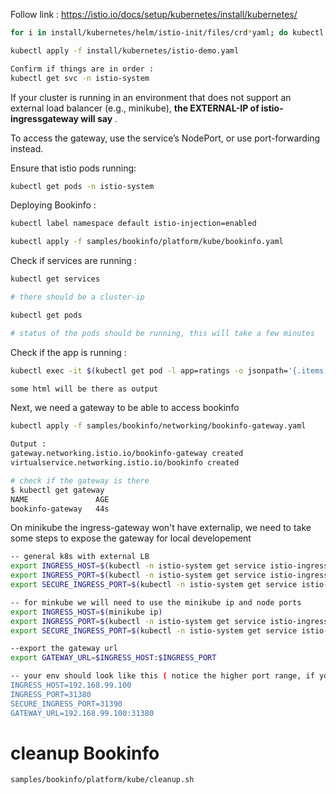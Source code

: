 Follow link : https://istio.io/docs/setup/kubernetes/install/kubernetes/

```bash
for i in install/kubernetes/helm/istio-init/files/crd*yaml; do kubectl apply -f $i; done

kubectl apply -f install/kubernetes/istio-demo.yaml

Confirm if things are in order :
kubectl get svc -n istio-system

```

If your cluster is running in an environment that does not support an external load balancer (e.g., minikube), 
**the EXTERNAL-IP of istio-ingressgateway will say <pending>**.

To access the gateway, use the service’s NodePort, or use port-forwarding instead.

Ensure that istio pods running:

```bash
kubectl get pods -n istio-system
```

Deploying Bookinfo :

```bash
kubectl label namespace default istio-injection=enabled

kubectl apply -f samples/bookinfo/platform/kube/bookinfo.yaml
```

Check if services are running :

```bash
kubectl get services

# there should be a cluster-ip 

kubectl get pods

# status of the pods should be running, this will take a few minutes
```

Check if the app is running :

```bash
kubectl exec -it $(kubectl get pod -l app=ratings -o jsonpath='{.items[0].metadata.name}') -c ratings -- curl productpage:9080/productpage

some html will be there as output
```

Next, we need a gateway to be able to access bookinfo

```bash
kubectl apply -f samples/bookinfo/networking/bookinfo-gateway.yaml

Output :
gateway.networking.istio.io/bookinfo-gateway created
virtualservice.networking.istio.io/bookinfo created

# check if the gateway is there
$ kubectl get gateway
NAME               AGE
bookinfo-gateway   44s
```

On minikube the ingress-gateway won't have externalip, we need to take some steps to expose the gateway for local developement

```bash
-- general k8s with external LB
export INGRESS_HOST=$(kubectl -n istio-system get service istio-ingressgateway -o jsonpath='{.status.loadBalancer.ingress[0].ip}')
export INGRESS_PORT=$(kubectl -n istio-system get service istio-ingressgateway -o jsonpath='{.spec.ports[?(@.name=="http2")].port}')
export SECURE_INGRESS_PORT=$(kubectl -n istio-system get service istio-ingressgateway -o jsonpath='{.spec.ports[?(@.name=="https")].port}')

-- for minkube we will need to use the minikube ip and node ports
export INGRESS_HOST=$(minikube ip)
export INGRESS_PORT=$(kubectl -n istio-system get service istio-ingressgateway -o jsonpath='{.spec.ports[?(@.name=="http2")].nodePort}')
export SECURE_INGRESS_PORT=$(kubectl -n istio-system get service istio-ingressgateway -o jsonpath='{.spec.ports[?(@.name=="https")].nodePort}')

--export the gateway url
export GATEWAY_URL=$INGRESS_HOST:$INGRESS_PORT

-- your env should look like this ( notice the higher port range, if your ports are 80 and 443 then something isn't right
INGRESS_HOST=192.168.99.100
INGRESS_PORT=31380
SECURE_INGRESS_PORT=31390
GATEWAY_URL=192.168.99.100:31380

```

# cleanup Bookinfo

```bash
samples/bookinfo/platform/kube/cleanup.sh
```
